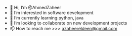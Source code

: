 - 👋 Hi, I’m @AhmedZaheer
- 👀 I’m interested in software development
- 🌱 I’m currently learning python, java
- 💞️ I’m looking to collaborate on new development projects
- 📫 How to reach me >>> azaheereldeen@gmail.com

<!---
AhmedZaheer99/AhmedZaheer99 is a ✨ special ✨ repository because its `README.md` (this file) appears on your GitHub profile.
You can click the Preview link to take a look at your changes.
--->

